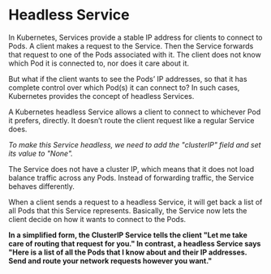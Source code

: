 # Headless Service
In Kubernetes, Services provide a stable IP address for clients to connect to Pods. A client makes a request to the Service. Then the Service forwards that request to one of the Pods associated with it. The client does not know which Pod it is connected to, nor does it care about it.

But what if the client wants to see the Pods’ IP addresses, so that it has complete control over which Pod(s) it can connect to? In such cases, Kubernetes provides the concept of headless Services.

A Kubernetes headless Service allows a client to connect to whichever Pod it prefers, directly. It doesn’t route the client request like a regular Service does.

*To make this Service headless, we need to add the "clusterIP" field and set its value to "None".*

The Service does not have a cluster IP, which means that it does not load balance traffic across any Pods. Instead of forwarding traffic, the Service behaves differently.

When a client sends a request to a headless Service, it will get back a list of all Pods that this Service represents. Basically, the Service now lets the client decide on how it wants to connect to the Pods.

**In a simplified form, the ClusterIP Service tells the client "Let me take care of routing that request for you." In contrast, a headless Service says "Here is a list of all the Pods that I know about and their IP addresses. Send and route your network requests however you want."**

